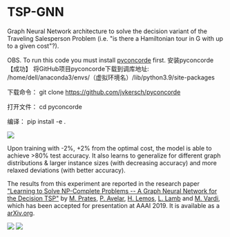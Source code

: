# TSP-GNN
Graph Neural Network architecture to solve the decision variant of the Traveling Salesperson Problem (i.e. "is there a Hamiltonian tour in G with up to a given cost"?).

OBS. To run this code you must install [pyconcorde](https://github.com/jvkersch/pyconcorde) first.
安装pyconcorde【成功】
将GitHub项目pyconcorde下载到调库地址:
/home/dell/anaconda3/envs/（虚拟环境名）/lib/python3.9/site-packages

下载命令：
git clone https://github.com/jvkersch/pyconcorde

打开文件：
cd pyconcorde

编译：
pip install -e .



![](/figures/route-examples.png)

Upon training with -2%, +2% from the optimal cost, the model is able to achieve >80% test accuracy. It also learns to generalize for different graph distributions & larger instance sizes (with decreasing accuracy) and more relaxed deviations (with better accuracy).

The results from this experiment are reported in the research paper ["Learning to Solve NP-Complete Problems -- A Graph Neural Network for the Decision TSP"](https://arxiv.org/abs/1809.02721) by [M. Prates](http://dblp.org/pers/hd/p/Prates:Marcelo_O=_R=), [P. Avelar](http://dblp.org/pers/hd/a/Avelar:Pedro_H=_C=), [H. Lemos](http://dblp.org/pers/hd/l/Lemos:Henrique), [L. Lamb](http://dblp.org/pers/hd/l/Lamb:Lu=iacute=s_C=) and [M. Vardi](http://dblp.org/pers/hd/v/Vardi:Moshe_Y=), which has been accepted for presentation at AAAI 2019. It is available as a [arXiv.org](https://arxiv.org).

![](/figures/training-decision.png)
![](/figures/test_varying_sizes.png)
